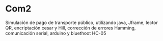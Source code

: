 # Com2
Simulación de pago de transporte público, utilizando java, Jframe, lector QR, encriptación cesar y Hill, corrección de errores Hamming, comunicación serial, arduino y bluethoot HC-05
